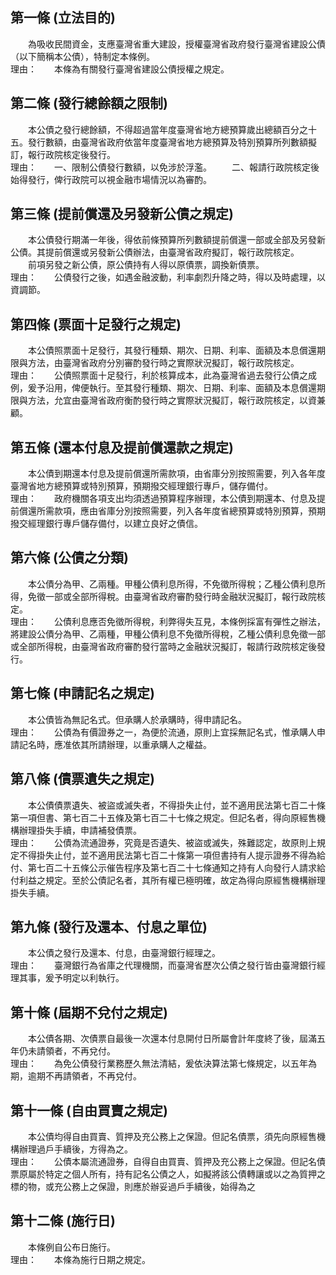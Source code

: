 第一條 (立法目的)
-----------------
　　為吸收民間資金，支應臺灣省重大建設，授權臺灣省政府發行臺灣省建設公債（以下簡稱本公債），特制定本條例。  
理由：　　本條為有關發行臺灣省建設公債授權之規定。

第二條 (發行總餘額之限制)
-------------------------
　　本公債之發行總餘額，不得超過當年度臺灣省地方總預算歲出總額百分之十五。發行數額，由臺灣省政府依當年度臺灣省地方總預算及特別預算所列數額擬訂，報行政院核定後發行。  
理由：　　一、限制公債發行數額，以免涉於浮濫。
　　二、報請行政院核定後始得發行，俾行政院可以視金融市場情況以為審酌。

第三條 (提前償還及另發新公債之規定)
-----------------------------------
　　本公債發行期滿一年後，得依前條預算所列數額提前償還一部或全部及另發新公債。其提前償還或另發新公債辦法，由臺灣省政府擬訂，報行政院核定。  
　　前項另發之新公債，原公債持有人得以原債票，調換新債票。  
理由：　　公債發行之後，如遇金融波動，利率劇烈升降之時，得以及時處理，以資調節。

第四條 (票面十足發行之規定)
---------------------------
　　本公債照票面十足發行，其發行種類、期次、日期、利率、面額及本息償還期限與方法，由臺灣省政府分別審酌發行時之實際狀況擬訂，報行政院核定。  
理由：　　公債照票面十足發行，利於核算成本，此為臺灣省過去發行公債之成例，爰予沿用，俾便執行。至其發行種類、期次、日期、利率、面額及本息償還期限與方法，允宜由臺灣省政府衡酌發行時之實際狀況擬訂，報行政院核定，以資兼顧。

第五條 (還本付息及提前償還款之規定)
-----------------------------------
　　本公債到期還本付息及提前償還所需款項，由省庫分別按照需要，列入各年度臺灣省地方總預算或特別預算，預期撥交經理銀行專戶，儲存備付。  
理由：　　政府機關各項支出均須透過預算程序辦理，本公債到期還本、付息及提前償還所需款項，應由省庫分別按照需要，列入各年度省總預算或特別預算，預期撥交經理銀行專戶儲存備付，以建立良好之債信。

第六條 (公債之分類)
-------------------
　　本公債分為甲、乙兩種。甲種公債利息所得，不免徵所得稅；乙種公債利息所得，免徵一部或全部所得稅。由臺灣省政府審酌發行時金融狀況擬訂，報行政院核定。  
理由：　　公債利息應否免徵所得稅，利弊得失互見，本條例採富有彈性之辦法，將建設公債分為甲、乙兩種，甲種公債利息不免徵所得稅，乙種公債利息免徵一部或全部所得稅，由臺灣省政府審酌發行當時之金融狀況擬訂，報請行政院核定後發行。

第七條 (申請記名之規定)
-----------------------
　　本公債皆為無記名式。但承購人於承購時，得申請記名。  
理由：　　公債為有價證券之一，為便於流通，原則上宜採無記名式，惟承購人申請記名時，應准依其所請辦理，以重承購人之權益。

第八條 (債票遺失之規定)
-----------------------
　　本公債債票遺失、被盜或滅失者，不得掛失止付，並不適用民法第七百二十條第一項但書、第七百二十五條及第七百二十七條之規定。但記名者，得向原經售機構辦理掛失手續，申請補發債票。  
理由：　　公債為流通證券，究竟是否遺失、被盜或滅失，殊難認定，故原則上規定不得掛失止付，並不適用民法第七百二十條第一項但書持有人提示證券不得為給付、第七百二十五條公示催告程序及第七百二十七條通知之持有人向發行人請求給付利益之規定。至於公債記名者，其所有權已極明確，故定為得向原經售機構辦理掛失手續。

第九條 (發行及還本、付息之單位)
-------------------------------
　　本公債之發行及還本、付息，由臺灣銀行經理之。  
理由：　　臺灣銀行為省庫之代理機關，而臺灣省歷次公債之發行皆由臺灣銀行經理其事，爰予明定以利執行。

第十條 (屆期不兌付之規定)
-------------------------
　　本公債各期、次債票自最後一次還本付息開付日所屬會計年度終了後，屆滿五年仍未請領者，不再兌付。  
理由：　　為免公債發行業務歷久無法清結，爰依決算法第七條規定，以五年為期，逾期不再請領者，不再兌付。

第十一條 (自由買賣之規定)
-------------------------
　　本公債均得自由買賣、質押及充公務上之保證。但記名債票，須先向原經售機構辦理過戶手續後，方得為之。  
理由：　　公債本屬流通證券，自得自由買賣、質押及充公務上之保證。但記名債票原屬於特定之個人所有，持有記名公債之人，如擬將該公債轉讓或以之為質押之標的物，或充公務上之保證，則應於辦妥過戶手續後，始得為之

第十二條 (施行日)
-----------------
　　本條例自公布日施行。  
理由：　　本條為施行日期之規定。